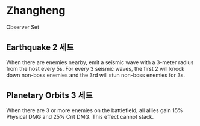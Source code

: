 # Zhangheng

Observer Set

## Earthquake 2 세트

When there are enemies nearby, emit a seismic wave with a 3-meter radius from the host every 5s. For every 3 seismic waves, the first 2 will knock down non-boss enemies and the 3rd will stun non-boss enemies for 3s.

## Planetary Orbits 3 세트

When there are 3 or more enemies on the battlefield, all allies gain 15% Physical DMG and 25% Crit DMG. This effect cannot stack.
